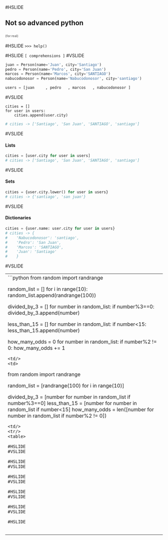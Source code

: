 #HSLIDE
## Not so advanced python
### <span style="font-size:0.6em; color:gray">(for real)</span> 

#HSLIDE
`>>> help()`

#HSLIDE
`[ comprehensions ]`
#VSLIDE
```python
juan = Person(name='Juan', city='Santiago')
pedro = Person(name='Pedro', city='San Juan')
marcos = Person(name='Marcos', city='SANTIAGO')
nabucodonosor = Person(name='Nabucodonosor', city='santiago')

users = [juan     , pedro   , marcos   , nabucodonosor ]
```
#VSLIDE
```
cities = []
for user in users:
    cities.append(user.city)
```
```python
# cities -> ['Santiago', 'San Juan', 'SANTIAGO', 'santiago']
```
#VSLIDE
#### Lists
```python
cities = [user.city for user in users]
# cities -> ['Santiago', 'San Juan', 'SANTIAGO', 'santiago']
```
#VSLIDE
#### Sets
```python
cities = {user.city.lower() for user in users}
# cities -> {'santiago', 'san juan'}
```
#VSLIDE
#### Dictionaries
```python
cities = {user.name: user.city for user in users}
# cities -> {
#    'Nabucodonosor': 'santiago',
#    'Pedro': 'San Juan',
#    'Marcos': 'SANTIAGO',
#    'Juan': 'Santiago'
#    }
```
#VSLIDE
<table>
<tr>
<td>
```python
from random import randrange

random_list = []
for i in range(10):
    random_list.append(randrange(100))

divided_by_3 = []
for number in random_list:
    if number%3==0:
        divided_by_3.append(number)

less_than_15 = []
for number in random_list:
    if number<15:
        less_than_15.append(number)
        
how_many_odds = 0 
for number in random_list:
    if number%2 != 0:
        how_many_odds += 1
```
<td/>
<td>
```
from random import randrange

random_list = [randrange(100) for i in range(10)]

divided_by_3 = [number for number in random_list if number%3==0]
less_than_15 = [number for number in random_list if number<15]
how_many_odds = len([number for number in random_list if number%2 != 0])
```
<td/>
<tr/>
<table>

#HSLIDE
#VSLIDE

#HSLIDE
#VSLIDE

#HSLIDE
#VSLIDE

#HSLIDE
#VSLIDE

#HSLIDE
#VSLIDE

#HSLIDE

